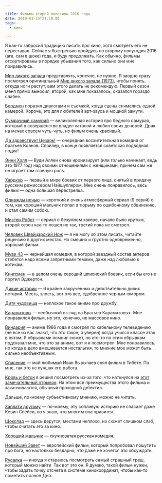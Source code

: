 ```yaml
---

title: Фильмы второй половины 2016 года
date: 2019-01-15T21:10:00
tags: 
  - кино

---
```



Я как-то забросил традицию писать про кино, хотя смотреть его не переставал. Сейчас я быстренько пройдусь по второму
полугодия 2016 (ага, сам в шоке) года, и буду продолжать. Как обычно, фильмы отсортированы в порядке убывания того, как
сильно они мне понравились.

<!--more-->

[Мир дикого запада](https://www.kinopoisk.ru/film/195523/) представлять, конечно, не нужно. Я заодно сразу посмотрел
оригинальный [Мир дикого запада (1973)](https://www.kinopoisk.ru/film/6530/), чтобы понять, откуда ноги растут, вам
этого делать не рекомендую. Первый сезон меня прямо выносил, второй, как мне показалось, оказался гораздо слабее.

[Бердмен](https://www.kinopoisk.ru/film/722827/) поразил диалогами и съемкой, когда сцены снимались одной камерой.
Короче, это для любителей арт-хауса и мощной замути.


[Сумрачный самурай](https://www.kinopoisk.ru/film/63735/) — великолепная история про бедного самурая, который в
совершенстве владел катаной и любил своих дочерей. Драк на мечах совсем чуть-чуть, но фильм очень красивый.


[Да здравствует Цезарь!](https://www.kinopoisk.ru/film/841335/) — очередная восхитительная комедия от братьев Коэнов.
Спойлер, в конце появляется советская подводная лодка!


[Энни Холл](https://www.kinopoisk.ru/film/390/) — Вуди Аллен снова иронизирует (или только начинает, ведь это 1977 год)
над своими отношениями с женщинами, причем сам же он играет там главную роль.


[Хардкор](https://www.kinopoisk.ru/film/778218/) — первый в мире боевик от первого лица, снятый в придачу русским
режиссером Найшуллером. Мне очень понравилось, весь фильм — одна большая перестрелка.


[Однажды ночью](https://www.kinopoisk.ru/film/733419/) — короткий и очень атмосферный сериал (9 серий) о том, как
хороший мальчик попал в тюрьму по ошибочному обвинению, и стал самим собою.


[Мистер Робот](https://www.kinopoisk.ru/film/859908/) — сериал о безумном хакере, начало было крутым, второй сезон
как-то пошел не так, третий пока не смотрел.


[Человек Швейцарский Нож](https://www.kinopoisk.ru/film/918087/) — я не могу об этом писать, читайте рецензию в других
местах. Но смешно и грустно одновременно, хороший фильм.


[Муви 43](https://www.kinopoisk.ru/film/432725/) — чернейшая комедия, в которой звездный состав актеров стебется надо
всеми запретными темами, даже над любовью к котикам.


[Кингсмен](https://www.kinopoisk.ru/film/749540/) — в целом очень хороший шпионский боевик, если бы его не портил
Эджертон.


[Дикие истории](https://www.kinopoisk.ru/film/775727/) — 6 крайне закрученных и действительно диких историй. Месть,
злость, вот это все, сдобренное черным юмором.


[Дитя чудовища](https://www.kinopoisk.ru/film/885317/) — неплохое такое аниме про дружбу.


[Карамазовы](https://www.kinopoisk.ru/film/396900/) — необычный взгляд на Братьев Карамазовых. Мне понравился фильм, но
это, конечно, не массовое кино.


[Виндария](https://www.kinopoisk.ru/film/53708/) — аниме 1986 года я смотрел по кабельному телевидению (не все из вас
знают, что это такое, я уверен) когда учился классе этак в пятом. Я обрывками помнил сюжет, но кто-то по этим обрывкам
подсказал мне, что это за аниме, вот я и посмотрел. Мне понравилось, но когда в дело вмешивается ностальгия, то мнение
мое может быть сильно необъективным.


[Спасение](https://www.kinopoisk.ru/film/743860/) — мой любимый Иван Вырыпаев снял фильм в Тибете. По мне, так это не
лучшая его работа.


[Кровь и бетон](https://www.kinopoisk.ru/film/17637/) я решил посмотреть из-за того, что наткнулся на 
[этот замечательный отрывок](https://www.youtube.com/watch?v=XCyDXRvajyY). На этом все преимущества этого фильма и
заканчиваются, обычный проходной детектив.


Дальше, по-моему субъективному мнению, можно не читать.


[Заплати другому](https://www.kinopoisk.ru/film/782/) — по-моему, эту сопливую историю не спасает даже Кевин Спейси,
но я знаю, что многим она нравится.


[Шоколад](https://www.kinopoisk.ru/film/406728/) — здесь дерутся, местами неплохо, но сюжет слишком слаб, чтобы
считать это за кино.


[Хороший мальчик](https://www.kinopoisk.ru/film/915270/) — скучноватая русская комедия.


[Новейший Завет](https://www.kinopoisk.ru/film/840470/) — европейский фильм, который попробовал пошутить про бога, но
настолько бездарно, что даже не хочется это обсуждать.


[Русалка](https://www.kinopoisk.ru/film/915590/) — иногда я стараюсь посмотреть самый страшный треш, который можно
найти. Так вот это он. Я думаю, такой фильм нужен, чтобы задать точку отсчета в системе кинокоординат, чтобы как-то
пометить полное Дно.
